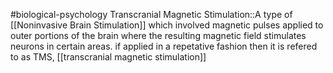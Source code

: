 #biological-psychology 
Transcranial Magnetic Stimulation::A type of [[Noninvasive Brain Stimulation]] which involved magnetic pulses applied to outer portions of the brain where the resulting magnetic field stimulates neurons in certain areas. if applied in a repetative fashion then it is refered to as TMS, [[transcranial magnetic stimulation]]
<!--SR:!2023-12-20,3,250-->